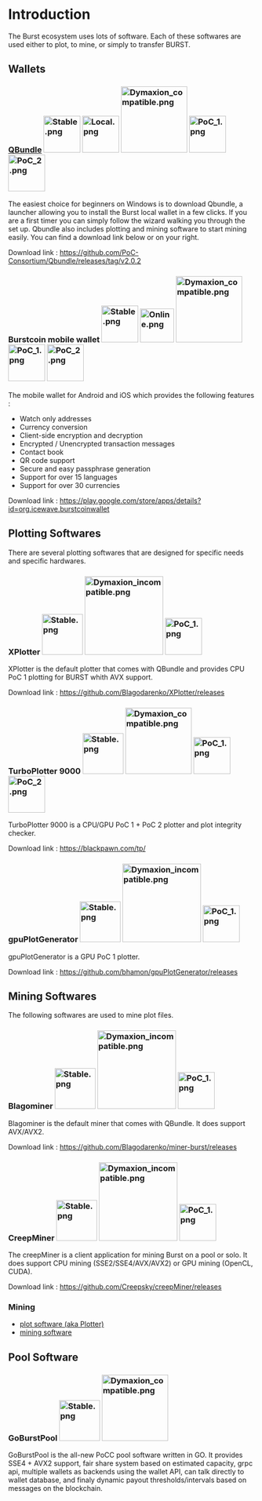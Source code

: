 Introduction
============

The Burst ecosystem uses lots of software. Each of these softwares are used either to plot, to mine, or simply to transfer BURST.

Wallets
-------

### [QBundle](qbundle.md) <img src="Stable.png" title="fig:Stable.png" alt="Stable.png" width="75" height="75" /> <img src="Local.png" title="fig:Local.png" alt="Local.png" width="75" height="75" /> <img src="Dymaxion_compatible.png" title="fig:Dymaxion_compatible.png" alt="Dymaxion_compatible.png" width="135" height="135" /> <img src="PoC_1.png" title="fig:PoC_1.png" alt="PoC_1.png" width="75" height="75" /> <img src="PoC_2.png" title="fig:PoC_2.png" alt="PoC_2.png" width="75" height="75" />

The easiest choice for beginners on Windows is to download Qbundle, a launcher allowing you to install the Burst local wallet in a few clicks. If you are a first timer you can simply follow the wizard walking you through the set up. Qbundle also includes plotting and mining software to start mining easily. You can find a download link below or on your right.

Download link : https://github.com/PoC-Consortium/Qbundle/releases/tag/v2.0.2

### Burstcoin mobile wallet <img src="Stable.png" title="fig:Stable.png" alt="Stable.png" width="75" height="75" /> <img src="Online.png" title="fig:Online.png" alt="Online.png" width="69" height="69" /> <img src="Dymaxion_compatible.png" title="fig:Dymaxion_compatible.png" alt="Dymaxion_compatible.png" width="135" height="135" /> <img src="PoC_1.png" title="fig:PoC_1.png" alt="PoC_1.png" width="75" height="75" /> <img src="PoC_2.png" title="fig:PoC_2.png" alt="PoC_2.png" width="75" height="75" />

The mobile wallet for Android and iOS which provides the following features :

-   Watch only addresses
-   Currency conversion
-   Client-side encryption and decryption
-   Encrypted / Unencrypted transaction messages
-   Contact book
-   QR code support
-   Secure and easy passphrase generation
-   Support for over 15 languages
-   Support for over 30 currencies

Download link : https://play.google.com/store/apps/details?id=org.icewave.burstcoinwallet

Plotting Softwares
------------------

There are several plotting softwares that are designed for specific needs and specific hardwares.

### XPlotter <img src="Stable.png" title="fig:Stable.png" alt="Stable.png" width="83" height="83" /> <img src="Dymaxion_incompatible.png" title="fig:Dymaxion_incompatible.png" alt="Dymaxion_incompatible.png" width="160" height="160" /> <img src="PoC_1.png" title="fig:PoC_1.png" alt="PoC_1.png" width="75" height="75" />

XPlotter is the default plotter that comes with QBundle and provides CPU PoC 1 plotting for BURST whith AVX support.

Download link : https://github.com/Blagodarenko/XPlotter/releases

### TurboPlotter 9000 <img src="Stable.png" title="fig:Stable.png" alt="Stable.png" width="83" height="83" /> <img src="Dymaxion_compatible.png" title="fig:Dymaxion_compatible.png" alt="Dymaxion_compatible.png" width="135" height="135" /> <img src="PoC_1.png" title="fig:PoC_1.png" alt="PoC_1.png" width="75" height="75" /> <img src="PoC_2.png" title="fig:PoC_2.png" alt="PoC_2.png" width="75" height="75" />

TurboPlotter 9000 is a CPU/GPU PoC 1 + PoC 2 plotter and plot integrity checker.

Download link : https://blackpawn.com/tp/

### gpuPlotGenerator <img src="Stable.png" title="fig:Stable.png" alt="Stable.png" width="83" height="83" /> <img src="Dymaxion_incompatible.png" title="fig:Dymaxion_incompatible.png" alt="Dymaxion_incompatible.png" width="160" height="160" /> <img src="PoC_1.png" title="fig:PoC_1.png" alt="PoC_1.png" width="75" height="75" />

gpuPlotGenerator is a GPU PoC 1 plotter.

Download link : https://github.com/bhamon/gpuPlotGenerator/releases

Mining Softwares
----------------

The following softwares are used to mine plot files.

### Blagominer <img src="Stable.png" title="fig:Stable.png" alt="Stable.png" width="83" height="83" /> <img src="Dymaxion_incompatible.png" title="fig:Dymaxion_incompatible.png" alt="Dymaxion_incompatible.png" width="160" height="160" /> <img src="PoC_1.png" title="fig:PoC_1.png" alt="PoC_1.png" width="75" height="75" />

Blagominer is the default miner that comes with QBundle. It does support AVX/AVX2.

Download link : https://github.com/Blagodarenko/miner-burst/releases

### CreepMiner <img src="Stable.png" title="fig:Stable.png" alt="Stable.png" width="83" height="83" /> <img src="Dymaxion_incompatible.png" title="fig:Dymaxion_incompatible.png" alt="Dymaxion_incompatible.png" width="160" height="160" /> <img src="PoC_1.png" title="fig:PoC_1.png" alt="PoC_1.png" width="75" height="75" />

The creepMiner is a client application for mining Burst on a pool or solo. It does support CPU mining (SSE2/SSE4/AVX/AVX2) or GPU mining (OpenCL, CUDA).

Download link : https://github.com/Creepsky/creepMiner/releases

### Mining

-   [plot software (aka Plotter)](plot-software.md)
-   [mining software](mining-software.md)

Pool Software 
--------------

### GoBurstPool <img src="Stable.png" title="fig:Stable.png" alt="Stable.png" width="83" height="83" /> <img src="Dymaxion_compatible.png" title="fig:Dymaxion_compatible.png" alt="Dymaxion_compatible.png" width="135" height="135" />

GoBurstPool is the all-new PoCC pool software written in GO. It provides SSE4 + AVX2 support, fair share system based on estimated capacity, grpc api, multiple wallets as backends using the wallet API, can talk directly to wallet database, and finaly dynamic payout thresholds/intervals based on messages on the blockchain.
